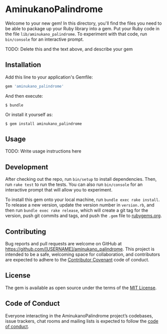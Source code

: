 # AminukanoPalindrome

Welcome to your new gem! In this directory, you'll find the files you need to be able to package up your Ruby library into a gem. Put your Ruby code in the file `lib/aminukano_palindrome`. To experiment with that code, run `bin/console` for an interactive prompt.

TODO: Delete this and the text above, and describe your gem

## Installation

Add this line to your application's Gemfile:

```ruby
gem 'aminukano_palindrome'
```

And then execute:

    $ bundle

Or install it yourself as:

    $ gem install aminukano_palindrome

## Usage

TODO: Write usage instructions here

## Development

After checking out the repo, run `bin/setup` to install dependencies. Then, run `rake test` to run the tests. You can also run `bin/console` for an interactive prompt that will allow you to experiment.

To install this gem onto your local machine, run `bundle exec rake install`. To release a new version, update the version number in `version.rb`, and then run `bundle exec rake release`, which will create a git tag for the version, push git commits and tags, and push the `.gem` file to [rubygems.org](https://rubygems.org).

## Contributing

Bug reports and pull requests are welcome on GitHub at https://github.com/[USERNAME]/aminukano_palindrome. This project is intended to be a safe, welcoming space for collaboration, and contributors are expected to adhere to the [Contributor Covenant](http://contributor-covenant.org) code of conduct.

## License

The gem is available as open source under the terms of the [MIT License](https://opensource.org/licenses/MIT).

## Code of Conduct

Everyone interacting in the AminukanoPalindrome project’s codebases, issue trackers, chat rooms and mailing lists is expected to follow the [code of conduct](https://github.com/[USERNAME]/aminukano_palindrome/blob/master/CODE_OF_CONDUCT.md).
